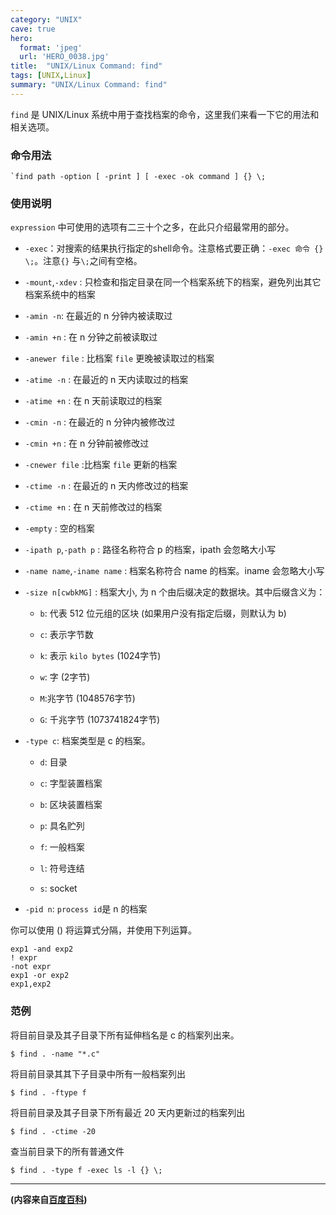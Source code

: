```yaml
---
category: "UNIX"
cave: true
hero:
  format: 'jpeg'
  url: 'HERO_0038.jpg'
title:  "UNIX/Linux Command: find"
tags: [UNIX,Linux]
summary: "UNIX/Linux Command: find"
---
```

`find` 是 UNIX/Linux 系统中用于查找档案的命令，这里我们来看一下它的用法和相关选项。


### 命令用法

	`find path -option [ -print ] [ -exec -ok command ] {} \;

### 使用说明

`expression` 中可使用的选项有二三十个之多，在此只介绍最常用的部分。

* `-exec`：对搜索的结果执行指定的shell命令。注意格式要正确：`-exec 命令 {} \;`。注意`{}` 与`\;`之间有空格。

* `-mount`,`-xdev` : 只检查和指定目录在同一个档案系统下的档案，避免列出其它档案系统中的档案

* `-amin -n`: 在最近的 n 分钟内被读取过

* `-amin +n` : 在 n 分钟之前被读取过

* `-anewer file` : 比档案 `file` 更晚被读取过的档案

* `-atime -n` : 在最近的 n 天内读取过的档案

* `-atime +n` : 在 n 天前读取过的档案

* `-cmin -n` : 在最近的 n 分钟内被修改过

* `-cmin +n` : 在 n 分钟前被修改过

* `-cnewer file` :比档案 `file` 更新的档案

* `-ctime -n` : 在最近的 n 天内修改过的档案

* `-ctime +n` : 在 n 天前修改过的档案

* `-empty` : 空的档案

* `-ipath p`,`-path p` : 路径名称符合 p 的档案，ipath 会忽略大小写

* `-name name`,`-iname name` : 档案名称符合 name 的档案。iname 会忽略大小写

* `-size n[cwbkMG]` : 档案大小, 为 n 个由后缀决定的数据块。其中后缀含义为：

	* `b`: 代表 512 位元组的区块 (如果用户没有指定后缀，则默认为 b) 

	* `c`: 表示字节数

	* `k`: 表示 `kilo bytes`  (1024字节) 

	* `w`: 字  (2字节) 

	* `M`:兆字节 (1048576字节) 

	* `G`: 千兆字节  (1073741824字节) 

* `-type c`: 档案类型是 c 的档案。

	* `d`: 目录

	* `c`: 字型装置档案

	* `b`: 区块装置档案

	* `p`: 具名贮列

	* `f`: 一般档案

	* `l`: 符号连结

	* `s`: socket

* `-pid n`: `process id`是 n 的档案

你可以使用 () 将运算式分隔，并使用下列运算。

	exp1 -and exp2
	! expr
	-not expr
	exp1 -or exp2
	exp1,exp2


### 范例
将目前目录及其子目录下所有延伸档名是 c 的档案列出来。

	$ find . -name "*.c"

将目前目录其其下子目录中所有一般档案列出

	$ find . -ftype f

将目前目录及其子目录下所有最近 20 天内更新过的档案列出

	$ find . -ctime -20

查当前目录下的所有普通文件

	$ find . -type f -exec ls -l {} \;


***
**(内容来自[百度百科](https://baike.baidu.com/))**
